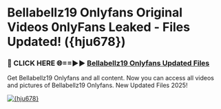 # Bellabellz19 Onlyfans Original Videos 0nlyFans Leaked - Files Updated! ({hju678})

<h3>🔴 CLICK HERE 🌐==►► <a href="https://tinyurl.com/ms9xzufz" rel="nofollow">Bellabellz19 Onlyfans Updated Files</a></h3>

Get Bellabellz19 Onlyfans and all content. Now you can access all videos and pictures of Bellabellz19 Onlyfans. New Updated Files 2025!

[![{hju678}](https://i.imgur.com/PQ7UWWw.gif)](https://tinyurl.com/ms9xzufz)